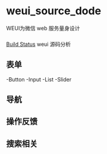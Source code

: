 # weui_source_dode
WEUI为微信 web 服务量身设计
###

[Build Status](https://travis-ci.org/Tencent/weui.svg?branch=master)
weui 源码分析 

## 表单
  -Button
  -Input
  -List
  -Slider


## 导航

## 操作反馈

## 搜索相关
